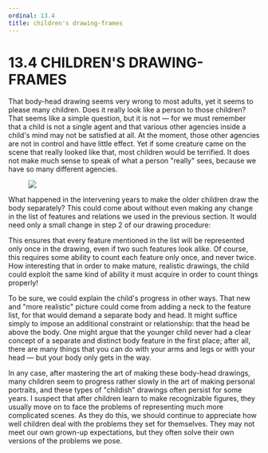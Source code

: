 ```yaml
---
ordinal: 13.4
title: children's drawing-frames
---
```


# 13.4 CHILDREN'S DRAWING-FRAMES

That body-head drawing seems very wrong to most adults, yet it seems to please many children. Does it really look like a person to those children? That seems like a simple question, but it is not &mdash; for we must remember that a child is not a single agent and that various other agencies inside a child's mind may not be satisfied at all. At the moment, those other agencies are not in control and have little effect. Yet if some creature came on the scene that really looked like that, most children would be terrified. It does not make much sense to speak of what a person "really" sees, because we have so many different agencies.

<figure><img src="/images/ch13/13-9.png"></img></figure>
What happened in the intervening years to make the older children draw the body separately? This could come about without even making any change in the list of features and relations we used in the previous section. It would need only a small change in step 2 of our drawing procedure:

This ensures that every feature mentioned in the list will be represented only once in the drawing, even if two such features look alike. Of course, this requires some ability to count each feature only once, and never twice. How interesting that in order to make mature, realistic drawings, the child could exploit the same kind of ability it must acquire in order to count things properly!

To be sure, we could explain the child's progress in other ways. That new and "more realistic" picture could come from adding a neck to the feature list, for that would demand a separate body and head. It might suffice simply to impose an additional constraint or relationship: that the head be above the body. One might argue that the younger child never had a clear concept of a separate and distinct body feature in the first place; after all, there are many things that you can do with your arms and legs or with your head &mdash; but your body only gets in the way.

In any case, after mastering the art of making these body-head drawings, many children seem to progress rather slowly in the art of making personal portraits, and these types of "childish" drawings often persist for some years. I suspect that after children learn to make recognizable figures, they usually move on to face the problems of representing much more complicated scenes. As they do this, we should continue to appreciate how well children deal with the problems they set for themselves. They may not meet our own grown-up expectations, but they often solve their own versions of the problems we pose.
